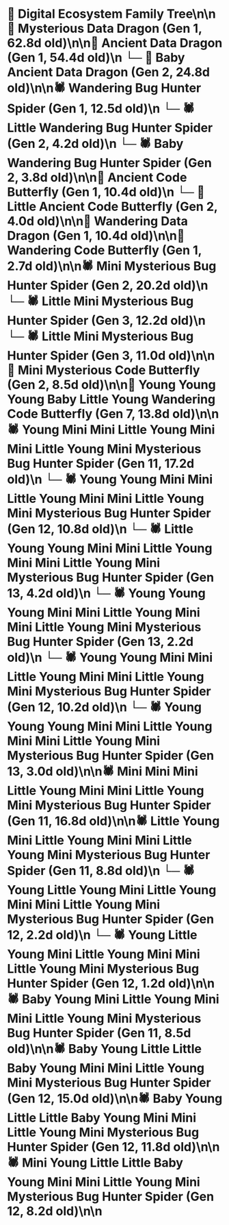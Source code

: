 # 🌳 Digital Ecosystem Family Tree\n\n🐉 Mysterious Data Dragon (Gen 1, 62.8d old)\n\n🐉 Ancient Data Dragon (Gen 1, 54.4d old)\n  └─ 🐉 Baby Ancient Data Dragon (Gen 2, 24.8d old)\n\n🕷️ Wandering Bug Hunter Spider (Gen 1, 12.5d old)\n  └─ 🕷️ Little Wandering Bug Hunter Spider (Gen 2, 4.2d old)\n  └─ 🕷️ Baby Wandering Bug Hunter Spider (Gen 2, 3.8d old)\n\n🦋 Ancient Code Butterfly (Gen 1, 10.4d old)\n  └─ 🦋 Little Ancient Code Butterfly (Gen 2, 4.0d old)\n\n🐉 Wandering Data Dragon (Gen 1, 10.4d old)\n\n🦋 Wandering Code Butterfly (Gen 1, 2.7d old)\n\n🕷️ Mini Mysterious Bug Hunter Spider (Gen 2, 20.2d old)\n  └─ 🕷️ Little Mini Mysterious Bug Hunter Spider (Gen 3, 12.2d old)\n  └─ 🕷️ Little Mini Mysterious Bug Hunter Spider (Gen 3, 11.0d old)\n\n🦋 Mini Mysterious Code Butterfly (Gen 2, 8.5d old)\n\n🦋 Young Young Young Baby Little Young Wandering Code Butterfly (Gen 7, 13.8d old)\n\n🕷️ Young Mini Mini Little Young Mini Mini Little Young Mini Mysterious Bug Hunter Spider (Gen 11, 17.2d old)\n  └─ 🕷️ Young Young Mini Mini Little Young Mini Mini Little Young Mini Mysterious Bug Hunter Spider (Gen 12, 10.8d old)\n    └─ 🕷️ Little Young Young Mini Mini Little Young Mini Mini Little Young Mini Mysterious Bug Hunter Spider (Gen 13, 4.2d old)\n    └─ 🕷️ Young Young Young Mini Mini Little Young Mini Mini Little Young Mini Mysterious Bug Hunter Spider (Gen 13, 2.2d old)\n  └─ 🕷️ Young Young Mini Mini Little Young Mini Mini Little Young Mini Mysterious Bug Hunter Spider (Gen 12, 10.2d old)\n    └─ 🕷️ Young Young Young Mini Mini Little Young Mini Mini Little Young Mini Mysterious Bug Hunter Spider (Gen 13, 3.0d old)\n\n🕷️ Mini Mini Mini Little Young Mini Mini Little Young Mini Mysterious Bug Hunter Spider (Gen 11, 16.8d old)\n\n🕷️ Little Young Mini Little Young Mini Mini Little Young Mini Mysterious Bug Hunter Spider (Gen 11, 8.8d old)\n  └─ 🕷️ Young Little Young Mini Little Young Mini Mini Little Young Mini Mysterious Bug Hunter Spider (Gen 12, 2.2d old)\n  └─ 🕷️ Young Little Young Mini Little Young Mini Mini Little Young Mini Mysterious Bug Hunter Spider (Gen 12, 1.2d old)\n\n🕷️ Baby Young Mini Little Young Mini Mini Little Young Mini Mysterious Bug Hunter Spider (Gen 11, 8.5d old)\n\n🕷️ Baby Young Little Little Baby Young Mini Mini Little Young Mini Mysterious Bug Hunter Spider (Gen 12, 15.0d old)\n\n🕷️ Baby Young Little Little Baby Young Mini Mini Little Young Mini Mysterious Bug Hunter Spider (Gen 12, 11.8d old)\n\n🕷️ Mini Young Little Little Baby Young Mini Mini Little Young Mini Mysterious Bug Hunter Spider (Gen 12, 8.2d old)\n\n